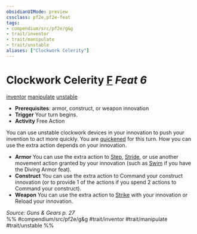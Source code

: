 ```yaml
---
obsidianUIMode: preview
cssclass: pf2e,pf2e-feat
tags:
- compendium/src/pf2e/g&g
- trait/inventor
- trait/manipulate
- trait/unstable
aliases: ["Clockwork Celerity"]
---
```

# Clockwork Celerity  [F](../../Rules/core-rulebook/chapter-9-playing-the-game.md#Actions "Free Action") *Feat 6*  
[inventor](../../Rules/traits/inventor-g-g.md)  [manipulate](../../Rules/traits/manipulate.md)  [unstable](../../Rules/traits/unstable-g-g.md)  

- **Prerequisites**: armor, construct, or weapon innovation
- **Trigger** Your turn begins.
- **Activity** Free Action

You can use unstable clockwork devices in your innovation to push your invention to act more quickly. You are [quickened](../../Rules/conditions.md#Quickened) for this turn. How you can use the extra action depends on your innovation.

- **Armor** You can use the extra action to [Step](../../Rules/actions/step.md), [Stride](../../Rules/actions/stride.md), or use another movement action granted by your innovation (such as [Swim](../../Rules/actions/swim.md) if you have the Diving Armor feat).
- **Construct** You can use the extra action to Command your construct innovation (or to provide 1 of the actions if you spend 2 actions to Command your construct).
- **Weapon** You can use the extra action to [Strike](../../Rules/actions/strike.md) with your innovation or Reload your innovation.

*Source: Guns & Gears p. 27*  
%% #compendium/src/pf2e/g&g #trait/inventor #trait/manipulate #trait/unstable %%